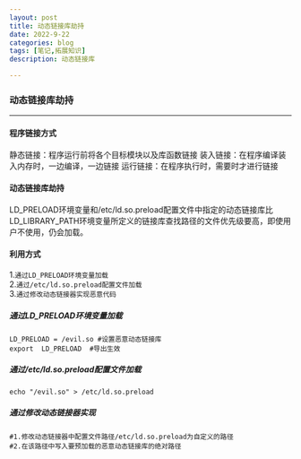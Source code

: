 ```yaml
---
layout: post
title: 动态链接库劫持
date: 2022-9-22
categories: blog
tags: [笔记,拓展知识]
description: 动态链接库

---
```


### 动态链接库劫持

***

#### 程序链接方式

静态链接：程序运行前将各个目标模块以及库函数链接
装入链接：在程序编译装入内存时，一边编译，一边链接
运行链接：在程序执行时，需要时才进行链接

#### 动态链接库劫持

LD_PRELOAD环境变量和/etc/ld.so.preload配置文件中指定的动态链接库比LD_LIBRARY_PATH环境变量所定义的链接库查找路径的文件优先级要高，即使用户不使用，仍会加载。  

#### 利用方式  

1.`通过LD_PRELOAD环境变量加载`  
2.`通过/etc/ld.so.preload配置文件加载`  
3.`通过修改动态链接器实现恶意代码`

##### 通过LD_PRELOAD环境变量加载

```shell
LD_PRELOAD = /evil.so #设置恶意动态链接库
export  LD_PRELOAD  #导出生效
```

##### 通过/etc/ld.so.preload配置文件加载

```shell
echo "/evil.so" > /etc/ld.so.preload
```

##### 通过修改动态链接器实现

```shell
#1.修改动态链接器中配置文件路径/etc/ld.so.preload为自定义的路径
#2.在该路径中写入要预加载的恶意动态链接库的绝对路径
```

